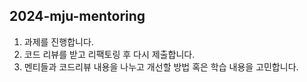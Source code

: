 ## 2024-mju-mentoring

1. 과제를 진행합니다.
2. 코드 리뷰를 받고 리팩토링 후 다시 제출합니다.
3. 멘티들과 코드리뷰 내용을 나누고 개선할 방법 혹은 학습 내용을 고민합니다.
